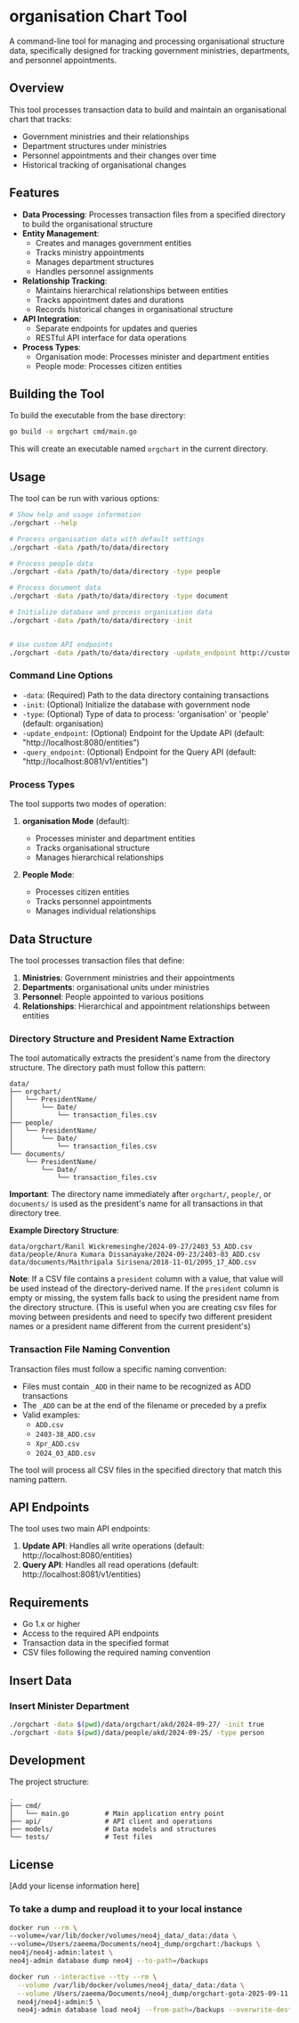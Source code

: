 # organisation Chart Tool

A command-line tool for managing and processing organisational structure data, specifically designed for tracking government ministries, departments, and personnel appointments.

## Overview

This tool processes transaction data to build and maintain an organisational chart that tracks:
- Government ministries and their relationships
- Department structures under ministries
- Personnel appointments and their changes over time
- Historical tracking of organisational changes

## Features

- **Data Processing**: Processes transaction files from a specified directory to build the organisational structure
- **Entity Management**: 
  - Creates and manages government entities
  - Tracks ministry appointments
  - Manages department structures
  - Handles personnel assignments
- **Relationship Tracking**:
  - Maintains hierarchical relationships between entities
  - Tracks appointment dates and durations
  - Records historical changes in organisational structure
- **API Integration**:
  - Separate endpoints for updates and queries
  - RESTful API interface for data operations
- **Process Types**:
  - Organisation mode: Processes minister and department entities
  - People mode: Processes citizen entities

## Building the Tool

To build the executable from the base directory:

```bash
go build -o orgchart cmd/main.go
```

This will create an executable named `orgchart` in the current directory.

## Usage

The tool can be run with various options:

```bash
# Show help and usage information
./orgchart --help

# Process organisation data with default settings
./orgchart -data /path/to/data/directory

# Process people data
./orgchart -data /path/to/data/directory -type people

# Process document data
./orgchart -data /path/to/data/directory -type document

# Initialize database and process organisation data
./orgchart -data /path/to/data/directory -init


# Use custom API endpoints
./orgchart -data /path/to/data/directory -update_endpoint http://custom:8080/entities -query_endpoint http://custom:8081/v1/entities
```

### Command Line Options

- `-data`: (Required) Path to the data directory containing transactions
- `-init`: (Optional) Initialize the database with government node
- `-type`: (Optional) Type of data to process: 'organisation' or 'people' (default: organisation)
- `-update_endpoint`: (Optional) Endpoint for the Update API (default: "http://localhost:8080/entities")
- `-query_endpoint`: (Optional) Endpoint for the Query API (default: "http://localhost:8081/v1/entities")

### Process Types

The tool supports two modes of operation:

1. **organisation Mode** (default):
   - Processes minister and department entities
   - Tracks organisational structure
   - Manages hierarchical relationships

2. **People Mode**:
   - Processes citizen entities
   - Tracks personnel appointments
   - Manages individual relationships

## Data Structure

The tool processes transaction files that define:
1. **Ministries**: Government ministries and their appointments
2. **Departments**: organisational units under ministries
3. **Personnel**: People appointed to various positions
4. **Relationships**: Hierarchical and appointment relationships between entities

### Directory Structure and President Name Extraction

The tool automatically extracts the president's name from the directory structure. The directory path must follow this pattern:

```
data/
├── orgchart/
│   └── PresidentName/
│       └── Date/
│           └── transaction_files.csv
├── people/
│   └── PresidentName/
│       └── Date/
│           └── transaction_files.csv
└── documents/
    └── PresidentName/
        └── Date/
            └── transaction_files.csv
```

**Important**: The directory name immediately after `orgchart/`, `people/`, or `documents/` is used as the president's name for all transactions in that directory tree.

**Example Directory Structure**:
```
data/orgchart/Ranil Wickremesinghe/2024-09-27/2403_53_ADD.csv
data/people/Anura Kumara Dissanayake/2024-09-23/2403-03_ADD.csv
data/documents/Maithripala Sirisena/2018-11-01/2095_17_ADD.csv
```

**Note**: If a CSV file contains a `president` column with a value, that value will be used instead of the directory-derived name. If the `president` column is empty or missing, the system falls back to using the president name from the directory structure. (This is useful when you are creating csv files for moving between presidents and need to specify two different president names or a president name different from the current president's)

### Transaction File Naming Convention

Transaction files must follow a specific naming convention:
- Files must contain `_ADD` in their name to be recognized as ADD transactions
- The `_ADD` can be at the end of the filename or preceded by a prefix
- Valid examples:
  - `ADD.csv`
  - `2403-38_ADD.csv`
  - `Xpr_ADD.csv`
  - `2024_03_ADD.csv`

The tool will process all CSV files in the specified directory that match this naming pattern.

## API Endpoints

The tool uses two main API endpoints:
1. **Update API**: Handles all write operations (default: http://localhost:8080/entities)
2. **Query API**: Handles all read operations (default: http://localhost:8081/v1/entities)

## Requirements

- Go 1.x or higher
- Access to the required API endpoints
- Transaction data in the specified format
- CSV files following the required naming convention

## Insert Data

### Insert Minister Department

```bash
./orgchart -data $(pwd)/data/orgchart/akd/2024-09-27/ -init true
./orgchart -data $(pwd)/data/people/akd/2024-09-25/ -type person
```


## Development

The project structure:
```
.
├── cmd/
│   └── main.go         # Main application entry point
├── api/                # API client and operations
├── models/             # Data models and structures
└── tests/              # Test files
```

## License

[Add your license information here]


### To take a dump and reupload it to your local instance

```bash
docker run --rm \
--volume=/var/lib/docker/volumes/neo4j_data/_data:/data \
--volume=/Users/zaeema/Documents/neo4j_dump/orgchart:/backups \
neo4j/neo4j-admin:latest \
neo4j-admin database dump neo4j --to-path=/backups
```

```bash
docker run --interactive --tty --rm \
  --volume /var/lib/docker/volumes/neo4j_data/_data:/data \
  --volume /Users/zaeema/Documents/neo4j_dump/orgchart-gota-2025-09-11:/backups \
  neo4j/neo4j-admin:5 \
  neo4j-admin database load neo4j --from-path=/backups --overwrite-destination=true
```



